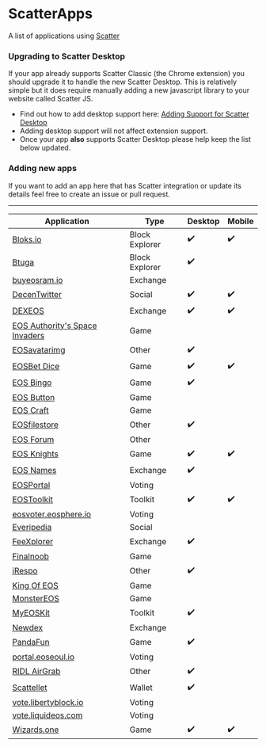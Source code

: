 # ScatterApps

A list of applications using [Scatter](https://get-scatter.com)

### Upgrading to Scatter Desktop

If your app already supports Scatter Classic (the Chrome extension) you should upgrade it to handle the new Scatter Desktop. This is relatively simple but it does require manually adding a new javascript library to your website called Scatter JS.

- Find out how to add desktop support here: [Adding Support for Scatter Desktop](https://github.com/GetScatter/scatter-js/blob/master/README.md#switching-from-extension-only-to-extensiondesktop-support)
- Adding desktop support will not affect extension support.
- Once your app **also** supports Scatter Desktop please help keep the list below updated.

### Adding new apps

If you want to add an app here that has Scatter integration or update its details feel free to create an issue or pull request.

-------------

| Application | Type | Desktop | Mobile | 
| -- | -- | -- | -- |
| [Bloks.io](https://bloks.io/) | Block Explorer | :heavy_check_mark: | :heavy_check_mark: |
| [Btuga](https://btuga.io/) | Block Explorer | :heavy_check_mark: | |
| [buyeosram.io](https://buyeosram.io) | Exchange | | |
| [DecenTwitter](http://decentwitter.com) | Social | :heavy_check_mark: | :heavy_check_mark: |
| [DEXEOS](https://dexeos.io/) | Exchange | :heavy_check_mark: | :heavy_check_mark: |
| [EOS Authority's Space Invaders](https://eosauthority.com/spaceMainnet) | Game | | |
| [EOSavatarimg](https://eosavatarimg.now.sh) | Other | :heavy_check_mark: | |
| [EOSBet Dice](https://dice.eosbet.io/) | Game | :heavy_check_mark: | :heavy_check_mark: |
| [EOS Bingo](https://eosbingo.net) | Game | :heavy_check_mark: | |
| [EOS Button](https://eosbutton.io) | Game | | |
| [EOS Craft](http://eoscraft.online/) | Game | | |
| [EOSfilestore](https://eosfilestore.now.sh) | Other | :heavy_check_mark: | |
| [EOS Forum](https://eos-forum.org) | Other | | |
| [EOS Knights](http://eosknights.io) | Game | :heavy_check_mark: | :heavy_check_mark: |
| [EOS Names](http://eosnames.net) | Exchange | :heavy_check_mark: | |
| [EOSPortal](http://eosportal.io) | Voting | | |
| [EOSToolkit](https://eostoolkit.io) | Toolkit | :heavy_check_mark: | :heavy_check_mark: |
| [eosvoter.eosphere.io](https://eosvoter.eosphere.io) | Voting | | |
| [Everipedia](https://iqnetwork.io) | Social | | |
| [FeeXplorer](https://eos.feexplorer.io) | Exchange | :heavy_check_mark: | |
| [Finalnoob](https://finalnoob.com/) | Game | | |
| [iRespo](https://www.irespo.com/) | Other | :heavy_check_mark: | |
| [King Of EOS](https://kingofeos.com) | Game | | |
| [MonsterEOS](http://monstereos.io) | Game | | |
| [MyEOSKit](https://www.myeoskit.com) | Toolkit | :heavy_check_mark: | |
| [Newdex](https://newdex.io) | Exchange | | |
| [PandaFun](http://game.pandafun.io) | Game | :heavy_check_mark: | |
| [portal.eoseoul.io](https://portal.eoseoul.io) | Voting | | |
| [RIDL AirGrab](https://ridl.get-scatter.com) | Other | :heavy_check_mark: | |
| [Scattellet](https://scattellet.com) | Wallet | :heavy_check_mark: | |
| [vote.libertyblock.io](http://vote.libertyblock.io) | Voting | | |
| [vote.liquideos.com](http://vote.liquideos.com) | Voting | | |
| [Wizards.one](https://game.wizards.one) | Game | :heavy_check_mark: | :heavy_check_mark: |
